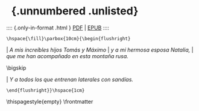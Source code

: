 #   {.unnumbered  .unlisted}


:::: {.only-in-format .html }
[PDF](https://seamplex.com/thesis/pdf/) | [EPUB](https://seamplex.com/thesis/epub/)
::::

```{=latex}
\hspace{\fill}\parbox{10cm}{\begin{flushright}
```

| _A mis increíbles hijos Tomás y Máximo_
| _y a mi hermosa esposa Natalia,_
| _que me han acompañado en esta montaña rusa._

\bigskip

| _Y a todos los que entrenan laterales con sandías._


```{=latex}
\end{flushright}}\hspace{1cm}
```


\thispagestyle{empty}
\frontmatter
